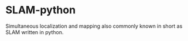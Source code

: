 # SLAM-python
Simultaneous localization and mapping also commonly known in short as SLAM written in python.
